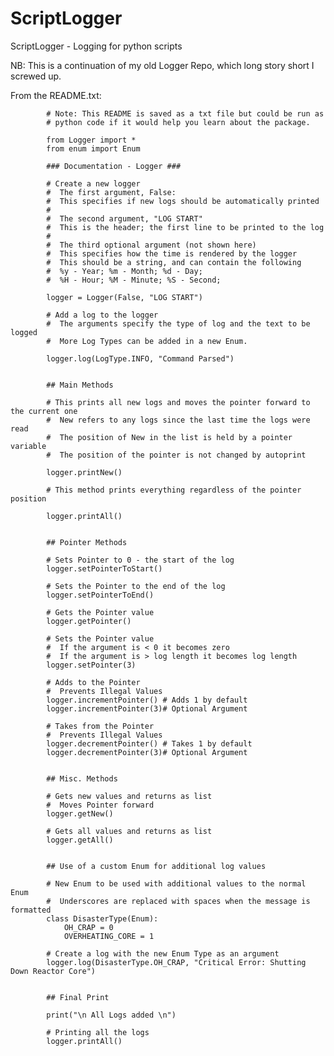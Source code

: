 ScriptLogger
============

ScriptLogger - Logging for python scripts

NB: This is a continuation of my old Logger Repo, which long story short I screwed up.


From the README.txt:

            # Note: This README is saved as a txt file but could be run as
            # python code if it would help you learn about the package.
            
            from Logger import *
            from enum import Enum
            
            ### Documentation - Logger ###
            
            # Create a new logger
            #  The first argument, False:
            #  This specifies if new logs should be automatically printed
            #
            #  The second argument, "LOG START"
            #  This is the header; the first line to be printed to the log
            #
            #  The third optional argument (not shown here)
            #  This specifies how the time is rendered by the logger
            #  This should be a string, and can contain the following
            #  %y - Year; %m - Month; %d - Day;
            #  %H - Hour; %M - Minute; %S - Second;
            
            logger = Logger(False, "LOG START")
            
            # Add a log to the logger
            #  The arguments specify the type of log and the text to be logged
            #  More Log Types can be added in a new Enum.
            
            logger.log(LogType.INFO, "Command Parsed")
            
            
            ## Main Methods
            
            # This prints all new logs and moves the pointer forward to the current one
            #  New refers to any logs since the last time the logs were read
            #  The position of New in the list is held by a pointer variable
            #  The position of the pointer is not changed by autoprint
            
            logger.printNew()
            
            # This method prints everything regardless of the pointer position
            
            logger.printAll()
            
            
            ## Pointer Methods
            
            # Sets Pointer to 0 - the start of the log
            logger.setPointerToStart()
            
            # Sets the Pointer to the end of the log
            logger.setPointerToEnd()
            
            # Gets the Pointer value
            logger.getPointer()
            
            # Sets the Pointer value
            #  If the argument is < 0 it becomes zero
            #  If the argument is > log length it becomes log length
            logger.setPointer(3)
            
            # Adds to the Pointer
            #  Prevents Illegal Values
            logger.incrementPointer() # Adds 1 by default
            logger.incrementPointer(3)# Optional Argument
            
            # Takes from the Pointer
            #  Prevents Illegal Values
            logger.decrementPointer() # Takes 1 by default
            logger.decrementPointer(3)# Optional Argument
            
            
            ## Misc. Methods
            
            # Gets new values and returns as list
            #  Moves Pointer forward
            logger.getNew()
            
            # Gets all values and returns as list
            logger.getAll()
            
            
            ## Use of a custom Enum for additional log values
            
            # New Enum to be used with additional values to the normal Enum
            #  Underscores are replaced with spaces when the message is formatted
            class DisasterType(Enum):
                OH_CRAP = 0
                OVERHEATING_CORE = 1
            
            # Create a log with the new Enum Type as an argument
            logger.log(DisasterType.OH_CRAP, "Critical Error: Shutting Down Reactor Core")
            
            
            ## Final Print
            
            print("\n All Logs added \n")
            
            # Printing all the logs
            logger.printAll()
